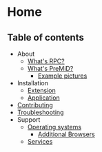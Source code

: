 # Home

## Table of contents

* About
  * [What's RPC?](about/whats-rpc.md)
  * [What's PreMiD?](about/whats-premid/)
    * [Example pictures](about/whats-premid/example-pictures.md)
* Installation
  * [Extension](installation/extension.md)
  * [Application](installation/application.md)
* [Contributing](contributing/contributing.md)
* [Troubleshooting](troubleshooting/troubleshooting.md)
* Support
  * [Operating systems](support/operating-systems/)
    * [Additional Browsers](support/operating-systems/additional-browsers.md)
  * [Services](support/services.md)

